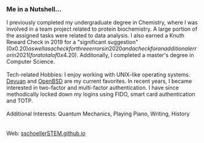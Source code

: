 ### Me in a Nutshell...

<!--
**sschoellerSTEM/sschoellerSTEM** is a ✨ _special_ ✨ repository because its `README.md` (this file) appears on your GitHub profile.

Here are some ideas to get you started:

- 🔭 I’m currently working on ...
- 🌱 I’m currently learning ...
- 👯 I’m looking to collaborate on ...
- 🤔 I’m looking for help with ...
- 💬 Ask me about ...
- 📫 How to reach me: ...
- 😄 Pronouns: ...
- ⚡ Fun fact: ...
-->
I previously completed my undergraduate degree in Chemistry, where I was involved in a team project related to protein biochemistry. A large portion of the assigned tasks were related to data analysis. I also earned a Knuth Reward Check in 2019 for a "significant suggestion" (0x$0.20) as well as a check for three errors in 2020 and a check for an additional error in 2021 (for a total of 0x$4.20). Additonally, I completed a master's degree in Computer Science. <br />
<br />
Tech-related Hobbies: I enjoy working with UNIX-like operating systems. <a href="https://devuan.org/">Devuan</a> and <a href="https://www.openbsd.org/">OpenBSD</a> are my current favorites. In recent years, I became interested in two-factor and multi-factor authentication. I have since methodically locked down my logins using FIDO, smart card authentication and TOTP. 
<br />
<br />
Additional Interests: Quantum Mechanics, Playing Piano, Writing, History
<br />
<br />
<br />
Web: <a href="https://sschoellerSTEM.github.io">sschoellerSTEM.github.io</a>
